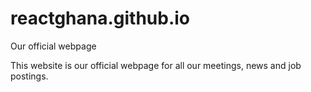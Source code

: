 # reactghana.github.io
Our official webpage


This website is our official webpage for all our meetings, news and job postings.
